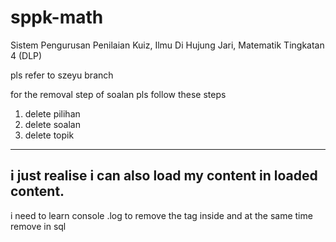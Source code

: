 # sppk-math
Sistem Pengurusan Penilaian Kuiz, Ilmu Di Hujung Jari, Matematik Tingkatan 4 (DLP)



pls refer to szeyu branch



for the removal step of soalan pls follow these steps
1) delete pilihan
2) delete soalan
3) delete topik


------------------------------------------------------------------
i just realise i can also load my content in loaded content.
----------------------------------------------------------------



i need to learn console .log to remove the tag inside and at the same time remove in sql
